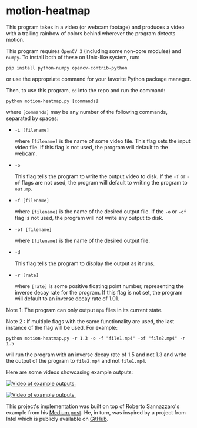 # motion-heatmap
This program takes in a video (or webcam footage) and produces a video with a trailing rainbow of colors behind wherever the program detects motion.

This program requires `OpenCV 3` (including some non-core modules) and `numpy`. To install both of these on Unix-like system, run:
```
pip install python-numpy opencv-contrib-python
```
or use the appropriate command for your favorite Python package manager.

Then, to use this program, `cd` into the repo and run the command:
```
python motion-heatmap.py [commands]
```
where `[commands]` may be any number of the following commands, separated by spaces:

* `-i [filename]`

  where `[filename]` is the name of some video file. This flag sets the input video file. If this flag is not used, the program will default to the webcam.

* `-o`

  This flag tells the program to write the output video to disk.  If the `-f` or `-of` flags are not used, the program will default to writing the program to `out.mp`.

* `-f [filename]`

  where `[filename]` is the name of the desired output file. If the `-o` or `-of` flag is not used, the program will not write any output to disk.

* `-of [filename]`

  where `[filename]` is the name of the desired output file.

* `-d`

  This flag tells the program to display the output as it runs.

* `-r [rate]`

  where `[rate]` is some positive floating point number, representing the inverse decay rate for the program. If this flag is not set, the program will default to an inverse decay rate of 1.01.

Note 1: The program can only output `mp4` files in its current state.

Note 2 : If multiple flags with the same functionality are used, the last instance of the flag will be used. For example:
```
python motion-heatmap.py -r 1.3 -o -f "file1.mp4" -of "file2.mp4" -r 1.5
```
will run the program with an inverse decay rate of 1.5 and not 1.3 and write the output of the program to `file2.mp4` and not `file1.mp4`.

Here are some videos showcasing example outputs:

[![Video of example outputs.](https://img.youtube.com/vi/C5tvlsuljdI/hqdefault.jpg)](https://youtu.be/C5tvlsuljdI)

[![Video of example outputs.](https://img.youtube.com/vi/a2vCkVucpEc/hqdefault.jpg)](https://youtu.be/a2vCkVucpEc)

This project's implementation was built on top of Roberto Sannazzaro's example from his [Medium post](https://towardsdatascience.com/build-a-motion-heatmap-videousing-opencv-with-python-fd806e8a2340). He, in turn, was inspired by a project from Intel which is publicly available on [GitHub](https://github.com/intel-iot-devkit/python-cv-samples/tree/master/examples/motion-heatmap).

